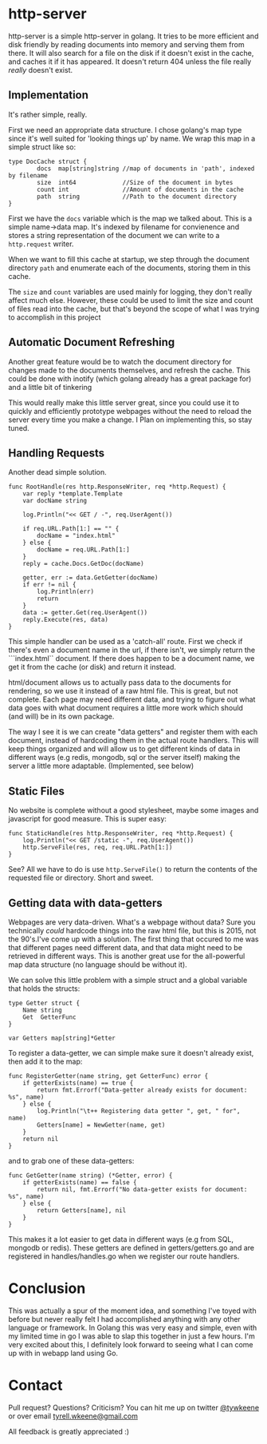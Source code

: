 # http-server
http-server is a simple http-server in golang. It tries to be more efficient and
disk friendly by reading documents into memory and serving them from there. It will
also search for a file on the disk if it doesn't exist in the cache, and caches it if
it has appeared. It doesn't return 404 unless the file really _really_ doesn't exist.

## Implementation
It's rather simple, really.

First we need an appropriate data structure. I chose golang's map type since it's well
suited for 'looking things up' by name. We wrap this map in a simple struct like so:
```
type DocCache struct {
        docs  map[string]string //map of documents in 'path', indexed by filename
        size  int64             //Size of the document in bytes
        count int               //Amount of documents in the cache
        path  string            //Path to the document directory
}
```

First we have the ```docs``` variable which is the map we talked about. This is a simple
name->data map. It's indexed by filename for convienence and stores a string representation of
the document we can write to a ```http.request``` writer. 

When we want to fill this cache at startup, we step through the document directory
```path``` and enumerate each of the documents, storing them in this cache.

The ```size``` and ```count``` variables are used mainly for logging, they don't really affect much else.
However, these could be used to limit the size and count of files read into the cache, but that's beyond the scope
of what I was trying to accomplish in this project

## Automatic Document Refreshing
Another great feature would be to watch the document directory for changes made to the documents themselves, and
refresh the cache. This could be done with inotify (which golang already has a great package for) and a little bit
of tinkering

This would really make this little server great, since you could use it to quickly and efficiently prototype
webpages without the need to reload the server every time you make a change. I Plan on implementing this, so stay tuned.

## Handling Requests
Another dead simple solution.
```
func RootHandle(res http.ResponseWriter, req *http.Request) {
	var reply *template.Template
	var docName string

	log.Println("<< GET / -", req.UserAgent())

	if req.URL.Path[1:] == "" {
		docName = "index.html"
	} else {
		docName = req.URL.Path[1:]
	}
	reply = cache.Docs.GetDoc(docName)

	getter, err := data.GetGetter(docName)
	if err != nil {
		log.Println(err)
		return
	}
	data := getter.Get(req.UserAgent())
	reply.Execute(res, data)
}
```

This simple handler can be used as a 'catch-all' route. First we check if there's even a document name in the url, if there
isn't, we simply return the ```index.html`` document. If there does happen to be a document name, we get it from the cache (or disk)
and return it instead.

html/document allows us to actually pass data to the documents for rendering, so we use it instead of a raw html file.
This is great, but not complete. Each page may need different data, and trying to figure out what data goes with what document requires a little more work which should (and will) be in its own package.

The way I see it is we can create "data getters" and register them with each document, instead of hardcoding them in the actual route handlers. This will keep things organized and will allow us to get different kinds of data in different ways (e.g redis, mongodb, sql or the server itself) making the server a little more adaptable.
(Implemented, see below)

## Static Files
No website is complete without a good stylesheet, maybe some images and javascript for good measure.
This is super easy:
```
func StaticHandle(res http.ResponseWriter, req *http.Request) {
	log.Println("<< GET /static -", req.UserAgent())
	http.ServeFile(res, req, req.URL.Path[1:])
}
```
See? All we have to do is use ```http.ServeFile()``` to return the contents of the requested file or directory.
Short and sweet.

## Getting data with data-getters
Webpages are very data-driven. What's a webpage without data? Sure you technically *could* hardcode things into the 
raw html file, but this is 2015, not the 90's.I've come up with a solution. The first thing that occured to me was 
that different pages need different data, and that data might need to be retrieved in different ways. This is another great use for the all-powerful map data structure (no language should be without it).

We can solve this little problem with a simple struct and a global variable that holds the structs:

```
type Getter struct {
	Name string
	Get  GetterFunc
}

var Getters map[string]*Getter
```

To register a data-getter, we can simple make sure it doesn't already exist, then add it to the map:
```
func RegisterGetter(name string, get GetterFunc) error {
	if getterExists(name) == true {
		return fmt.Errorf("Data-getter already exists for document: %s", name)
	} else {
		log.Println("\t++ Registering data getter ", get, " for", name)
		Getters[name] = NewGetter(name, get)
	}
	return nil
}
```

and to grab one of these data-getters:
```
func GetGetter(name string) (*Getter, error) {
	if getterExists(name) == false {
		return nil, fmt.Errorf("No data-getter exists for document: %s", name)
	} else {
		return Getters[name], nil
	}
}
```

This makes it a lot easier to get data in different ways (e.g from SQL, mongodb or redis). These getters are defined in getters/getters.go and are registered in handles/handles.go when we register our route handlers.

# Conclusion
This was actually a spur of the moment idea, and something I've toyed with before but never really felt I had accomplished
anything with any other language or framework. In Golang this was very easy and simple, even with my limited time in go I was
able to slap this together in just a few hours. I'm very excited about this, I definitely look forward to seeing what I can come up
with in webapp land using Go.


# Contact
Pull request? Questions? Criticism? You can hit me up on twitter [@tywkeene](https://twitter.com/tywkeene) or over email <tyrell.wkeene@gmail.com>

All feedback is greatly appreciated :)
